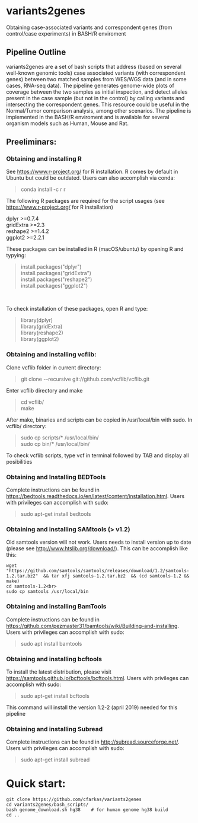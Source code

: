 # variants2genes
Obtaining case-associated variants and correspondent genes (from control/case experiments) in BASH/R enviroment

## Pipeline Outline

variants2genes are a set of bash scripts that address (based on several well-known genomic tools) case associated variants (with correspondent genes) 
between two matched samples from WES/WGS data (and in some cases, RNA-seq data). The pipeline generates genome-wide plots of coverage between the two samples as initial inspection, and detect alleles present in the case sample (but not in the control) by calling variants and intersecting the correspondent genes. This resource could be useful in the Normal/Tumor comparison analysis, among other scenarios.
The pipeline is implemented in the BASH/R enviroment and is available for several organism models such as Human, Mouse and Rat.

## Preeliminars:
### Obtaining and installing R
See https://www.r-project.org/ for R installation. R comes by default in Ubuntu but could be outdated. Users can also accomplish via conda:

>conda install -c r r 

The following R packages are required for the script usages (see https://www.r-project.org/ for R installation)

dplyr >=0.7.4       
gridExtra >=2.3     
reshape2 >=1.4.2    
ggplot2 >=2.2.1 

These packages can be installed in R (macOS/ubuntu) by opening R and typying:
>install.packages("dplyr")<br/>install.packages("gridExtra")<br/>install.packages("reshape2")<br/>install.packages("ggplot2")
<br/>

To check installation of these packages, open R and type:

>library(dplyr)<br/>library(gridExtra)<br/>library(reshape2)<br/>library(ggplot2)<br/>

### Obtaining and installing vcflib:
Clone vcflib folder in current directory:
>git clone --recursive git://github.com/vcflib/vcflib.git

Enter vcflib directory and make
>cd vcflib/<br/>make   

After make, binaries and scripts can be copied in /usr/local/bin with sudo. In vcflib/ directory:

>sudo cp scripts/* /usr/local/bin/<br/>sudo cp bin/* /usr/local/bin/

To check vcflib scripts, type vcf in terminal followed by TAB and display all posibilities

### Obtaining and Installing BEDTools
Complete instructions can be found in https://bedtools.readthedocs.io/en/latest/content/installation.html. Users with privileges can accomplish with sudo: 

>sudo apt-get install bedtools

### Obtaining and installing SAMtools (> v1.2)
Old samtools version will not work. Users needs to install version up to date (please see http://www.htslib.org/download/). This can be accomplish like this:
```
wget  "https://github.com/samtools/samtools/releases/download/1.2/samtools-1.2.tar.bz2"  && tar xfj samtools-1.2.tar.bz2  && (cd samtools-1.2 && make)
cd samtools-1.2<br>
sudo cp samtools /usr/local/bin
```

### Obtaining and installing BamTools
Complete instructions can be found in https://github.com/pezmaster31/bamtools/wiki/Building-and-installing. Users with privileges can accomplish with sudo: 

>sudo apt install bamtools

### Obtaining and installing bcftools
To install the latest distribution, please visit https://samtools.github.io/bcftools/bcftools.html. Users with privileges can accomplish with sudo: 

>sudo apt-get install bcftools  

This command will install the version 1.2-2 (april 2019) needed for this pipeline

### Obtaining and installing Subread
Complete instructions can be found in http://subread.sourceforge.net/. Users with privileges can accomplish with sudo: 

>sudo apt-get install subread

# Quick start:
```
git clone https://github.com/cfarkas/variants2genes
cd variants2genes/bash_scripts/
bash genome_download.sh hg38    # for human genome hg38 build
cd ..

```
